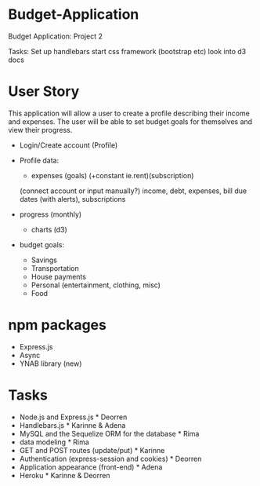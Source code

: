 # Budget-Application
Budget Application: Project 2


Tasks:
Set up handlebars
start css framework (bootstrap etc)
look into d3 docs

<!-- Name????? -->

# User Story

This application will allow a user to create a profile describing their income and expenses. The user will be able to set budget goals for themselves and view their progress. 

- Login/Create account (Profile)
- Profile data:
    - expenses (goals) (+constant ie.rent)(subscription)

    (connect account or input manually?)
    income, debt, expenses, bill due dates (with alerts), subscriptions

- progress (monthly)
    - charts (d3)

- budget goals:
    - Savings
    - Transportation
    - House payments
    - Personal (entertainment, clothing, misc)
    - Food

# npm packages
- Express.js
- Async
- YNAB library (new)
# Tasks
- Node.js and Express.js * Deorren
- Handlebars.js * Karinne & Adena
- MySQL and the Sequelize ORM for the database * Rima
- data modeling * Rima
- GET and POST routes (update/put) * Karinne
- Authentication (express-session and cookies) * Deorren
- Application appearance (front-end) * Adena
- Heroku * Karinne & Deorren